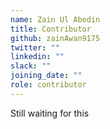 ```yaml
---
name: Zain Ul Abedin
title: Contributor
github: zainAwan9175
twitter: ""
linkedin: ""
slack: ""
joining_date: ""
role: contributor
---
```


Still waiting for this
